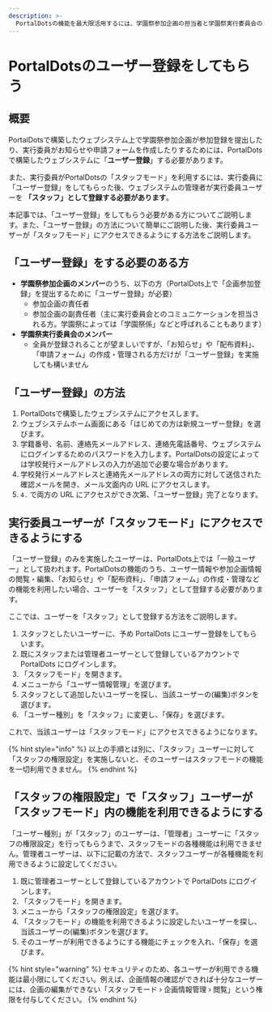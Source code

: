 ```yaml
---
description: >-
  PortalDotsの機能を最大限活用するには、学園祭参加企画の担当者と学園祭実行委員会のメンバー全員がPortalDotsにユーザー登録することが重要になってきます
---
```


# PortalDotsのユーザー登録をしてもらう

## 概要 <a href="#gai-yao" id="gai-yao"></a>

PortalDotsで構築したウェブシステム上で学園祭参加企画が参加登録を提出したり、実行委員がお知らせや申請フォームを作成したりするためには、PortalDotsで構築したウェブシステムに「**ユーザー登録**」する必要があります。

また、実行委員がPortalDotsの「スタッフモード」を利用するには、実行委員に「ユーザー登録」をしてもらった後、ウェブシステムの管理者が実行委員ユーザーを **「スタッフ」として登録する必要があります**。

本記事では、「ユーザー登録」をしてもらう必要がある方についてご説明します。また、「ユーザー登録」の方法について簡単にご説明した後、実行委員ユーザーが「スタッフモード」にアクセスできるようにする方法をご説明します。

## 「ユーザー登録」をする必要のある方 <a href="#yzwosurunoaru" id="yzwosurunoaru"></a>

* **学園祭参加企画のメンバー**のうち、以下の方（PortalDots上で「企画参加登録」を提出するために「ユーザー登録」が必要）
  * 参加企画の責任者
  * 参加企画の副責任者（主に実行委員会とのコミュニケーションを担当される方。学園祭によっては「学園祭係」などと呼ばれることもあります）
* **学園祭実行委員会のメンバー**
  * 全員が登録されることが望ましいですが、「お知らせ」や「配布資料」、「申請フォーム」の作成・管理される方だけが「ユーザー登録」を実施しても構いません

## 「ユーザー登録」の方法 <a href="#yzno" id="yzno"></a>

1. PortalDotsで構築したウェブシステムにアクセスします。
2. ウェブシステムホーム画面にある「はじめての方は新規ユーザー登録」を選びます。
3. 学籍番号、名前、連絡先メールアドレス、連絡先電話番号、ウェブシステムにログインするためのパスワードを入力します。PortalDotsの設定によっては学校発行メールアドレスの入力が追加で必要な場合があります。
4. 学校発行メールアドレスと連絡先メールアドレスの両方に対して送信された確認メールを開き、メール文面内の URL にアクセスします。
5. `4.` で両方の URL にアクセスができ次第、「ユーザー登録」完了となります。

## 実行委員ユーザーが「スタッフモード」にアクセスできるようにする <a href="#yzgasutaffumdoniakusesudekiruyounisuru" id="yzgasutaffumdoniakusesudekiruyounisuru"></a>

「ユーザー登録」のみを実施したユーザーは、PortalDots上では「一般ユーザー」として扱われます。PortalDotsの機能のうち、ユーザー情報や参加企画情報の閲覧・編集、「お知らせ」や「配布資料」、「申請フォーム」の作成・管理などの機能を利用したい場合、ユーザーを「スタッフ」として登録する必要があります。

ここでは、ユーザーを「スタッフ」として登録する方法をご説明します。

1. スタッフとしたいユーザーに、予め PortalDots にユーザー登録をしてもらいます。
2. 既にスタッフまたは管理者ユーザーとして登録しているアカウントで PortalDots にログインします。
3. 「スタッフモード」を開きます。
4. メニューから「ユーザー情報管理」を選びます。
5. スタッフとして追加したいユーザーを探し、当該ユーザーの(編集)ボタンを選びます。
6. 「ユーザー種別」を「スタッフ」に変更し、「保存」を選びます。

これで、当該ユーザーは「スタッフモード」にアクセスできるようになります。

{% hint style="info" %}
以上の手順とは別に、「スタッフ」ユーザーに対して「スタッフの権限設定」を実施しないと、そのユーザーはスタッフモードの機能を一切利用できません。
{% endhint %}

## 「スタッフの権限設定」で「スタッフ」ユーザーが「スタッフモード」内の機能を利用できるようにする <a href="#sutaffunodesutaffuyzgasutaffumdonowodekiruyounisuru" id="sutaffunodesutaffuyzgasutaffumdonowodekiruyounisuru"></a>

「ユーザー種別」が「スタッフ」のユーザーは、「管理者」ユーザーに「スタッフの権限設定」を行ってもらうまで、スタッフモードの各種機能は利用できません。管理者ユーザーは、以下に記載の方法で、スタッフユーザーが各種機能を利用できるように設定してください。

1. 既に管理者ユーザーとして登録しているアカウントで PortalDots にログインします。
2. 「スタッフモード」を開きます。
3. メニューから「スタッフの権限設定」を選びます。
4. 「スタッフモード」の機能を利用できるように設定したいユーザーを探し、当該ユーザーの(編集)ボタンを選びます。
5. そのユーザーが利用できるようにする機能にチェックを入れ、「保存」を選びます。

{% hint style="warning" %}
セキュリティのため、各ユーザーが利用できる機能は最小限にしてください。例えば、企画情報の確認ができれば十分なユーザーには、企画の編集ができない「スタッフモード › 企画情報管理 › 閲覧」という権限を付与してください。
{% endhint %}

